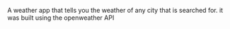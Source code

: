 A weather app that tells you the weather of any city that is searched for.
it was built using the openweather API
